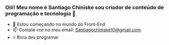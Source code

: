 ### Oiii! Meu nome é Santiago Chiniske sou criador de conteúdo de programação e tecnologia 👋

- 🔭 Estou começando no mundo do Front-End
- 📫 Contate-me  no meu email: Santiagochiniske10@gmail.com
- ⚡ Bora dev programar
